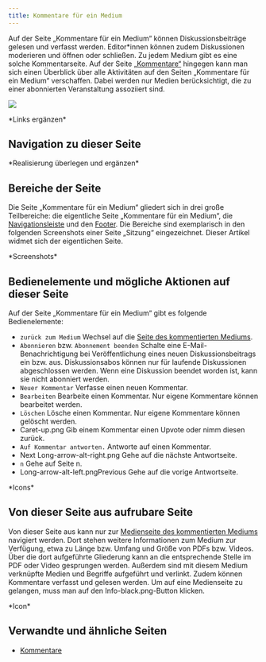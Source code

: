 ```yaml
---
title: Kommentare für ein Medium
---
```

Auf der Seite „Kommentare für ein Medium“ können Diskussionsbeiträge gelesen und verfasst werden. Editor\*innen können zudem Diskussionen moderieren und öffnen oder schließen. Zu jedem Medium gibt es eine solche Kommentarseite. Auf der Seite [„Kommentare“](comments.md) hingegen kann man sich einen Überblick über alle Aktivitäten auf den Seiten „Kommentare für ein Medium“ verschaffen. Dabei werden nur Medien berücksichtigt, die zu einer abonnierten Veranstaltung assoziiert sind.

![](/img/Kommentare_zu_Medium.png)

\*Links ergänzen\*

## Navigation zu dieser Seite
\*Realisierung überlegen und ergänzen\*

## Bereiche der Seite
Die Seite „Kommentare für ein Medium“ gliedert sich in drei große Teilbereiche: die eigentliche Seite „Kommentare für ein Medium“, die [Navigationsleiste](nav-bar.md) und den [Footer](footer.md). Die Bereiche sind exemplarisch in den folgenden Screenshots einer Seite „Sitzung“ eingezeichnet. Dieser Artikel widmet sich der eigentlichen Seite.

\*Screenshots\*

## Bedienelemente und mögliche Aktionen auf dieser Seite
Auf der Seite „Kommentare für ein Medium“ gibt es folgende Bedienelemente:

* `zurück zum Medium` Wechsel auf die [Seite des kommentierten Mediums](medium.md).
* `Abonnieren` bzw. `Abonnement beenden` Schalte eine E-Mail-Benachrichtigung bei Veröffentlichung eines neuen Diskussionsbeitrags ein bzw. aus. Diskussionsabos können nur für laufende Diskussionen abgeschlossen werden. Wenn eine Diskussion beendet worden ist, kann sie nicht abonniert werden.
* `Neuer Kommentar` Verfasse einen neuen Kommentar.
* `Bearbeiten` Bearbeite einen Kommentar. Nur eigene Kommentare können bearbeitet werden.
* `Löschen` Lösche einen Kommentar. Nur eigene Kommentare können gelöscht werden.
* Caret-up.png Gib einem Kommentar einen Upvote oder nimm diesen zurück.
* `Auf Kommentar antworten.` Antworte auf einen Kommentar.
* Next Long-arrow-alt-right.png Gehe auf die nächste Antwortseite.
* `n` Gehe auf Seite n.
* Long-arrow-alt-left.pngPrevious Gehe auf die vorige Antwortseite.

\*Icons\*

## Von dieser Seite aus aufrubare Seite
Von dieser Seite aus kann nur zur [Medienseite des kommentierten Mediums](medium.md) navigiert werden. Dort stehen weitere Informationen zum Medium zur Verfügung, etwa zu Länge bzw. Umfang und Größe von PDFs bzw. Videos. Über die dort aufgeführte Gliederung kann an die entsprechende Stelle im PDF oder Video gesprungen werden. Außerdem sind mit diesem Medium verknüpfte Medien und Begriffe aufgeführt und verlinkt. Zudem können Kommentare verfasst und gelesen werden. Um auf eine Medienseite zu gelangen, muss man auf den Info-black.png-Button klicken.

\*Icon\*

## Verwandte und ähnliche Seiten
* [Kommentare](comments.md)
